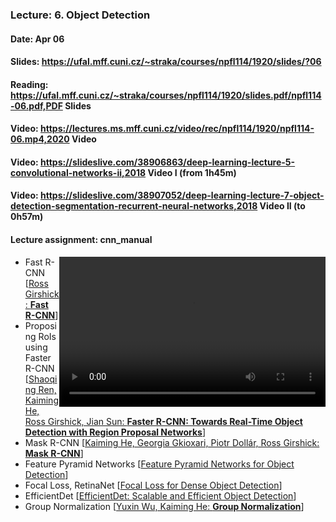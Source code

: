 ### Lecture: 6. Object Detection
#### Date: Apr 06
#### Slides: https://ufal.mff.cuni.cz/~straka/courses/npfl114/1920/slides/?06
#### Reading: https://ufal.mff.cuni.cz/~straka/courses/npfl114/1920/slides.pdf/npfl114-06.pdf,PDF Slides
#### Video: https://lectures.ms.mff.cuni.cz/video/rec/npfl114/1920/npfl114-06.mp4,2020 Video
#### Video: https://slideslive.com/38906863/deep-learning-lecture-5-convolutional-networks-ii,2018 Video I (from 1h45m)
#### Video: https://slideslive.com/38907052/deep-learning-lecture-7-object-detection-segmentation-recurrent-neural-networks,2018 Video II (to 0h57m)
#### Lecture assignment: cnn_manual

<video width="426" height="240" controls style="float: right">
  <source src="https://lectures.ms.mff.cuni.cz/video/rec/npfl114/1920/npfl114-06.mp4" type="video/mp4">
</video>

- Fast R-CNN [[Ross Girshick: **Fast R-CNN**](https://arxiv.org/abs/1504.08083)]
- Proposing RoIs using Faster R-CNN [[Shaoqing Ren, Kaiming He, Ross Girshick, Jian Sun: **Faster R-CNN: Towards Real-Time Object Detection with Region Proposal Networks**](https://arxiv.org/abs/1506.01497)]
- Mask R-CNN [[Kaiming He, Georgia Gkioxari, Piotr Dollár, Ross Girshick: **Mask R-CNN**](https://arxiv.org/abs/1703.06870)]
- Feature Pyramid Networks [[Feature Pyramid Networks for Object Detection](https://arxiv.org/abs/1612.03144)]
- Focal Loss, RetinaNet [[Focal Loss for Dense Object Detection](https://arxiv.org/abs/1708.02002)]
- EfficientDet [[EfficientDet: Scalable and Efficient Object Detection](https://arxiv.org/abs/1911.09070)]
- Group Normalization [[Yuxin Wu, Kaiming He: **Group Normalization**](https://arxiv.org/abs/1803.08494)]
